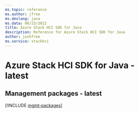 ```yaml
---
ms.topic: reference
ms.author: jfree
ms.devlang: java
ms.data: 08/23/2022
title: Azure Stack HCI SDK for Java
description: Reference for Azure Stack HCI SDK for Java
author: joshfree
ms.service: stackhci
---
```

# Azure Stack HCI SDK for Java - latest

## Management packages - latest
[!INCLUDE [mgmt-packages](stack-hci-mgmt-index.md)]